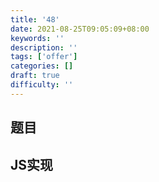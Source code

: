 ```yaml
---
title: '48'
date: 2021-08-25T09:05:09+08:00
keywords: ''
description: ''
tags: ['offer']
categories: []
draft: true
difficulty: ''
---
```


## 题目


## JS实现

```javascript

```
